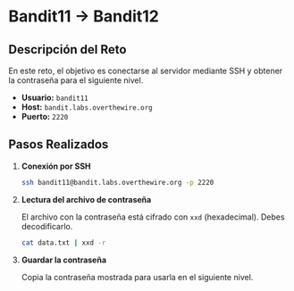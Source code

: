 # Bandit11 → Bandit12

## Descripción del Reto

En este reto, el objetivo es conectarse al servidor mediante SSH y obtener la contraseña para el siguiente nivel.

- **Usuario:** `bandit11`
- **Host:** `bandit.labs.overthewire.org`
- **Puerto:** `2220`

## Pasos Realizados

1. **Conexión por SSH**

    ```bash
    ssh bandit11@bandit.labs.overthewire.org -p 2220
    ```

2. **Lectura del archivo de contraseña**

    El archivo con la contraseña está cifrado con `xxd` (hexadecimal). Debes decodificarlo.

    ```bash
    cat data.txt | xxd -r
    ```

3. **Guardar la contraseña**

    Copia la contraseña mostrada para usarla en el siguiente nivel.
